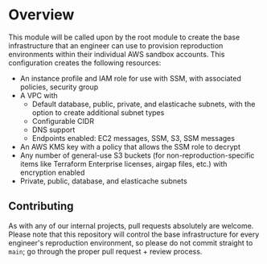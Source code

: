# Overview

This module will be called upon by the root module to create the base infrastructure that an engineer can use to provision reproduction environments within their individual AWS sandbox accounts. This configuration creates the following resources:

- An instance profile and IAM role for use with SSM, with associated policies, security group
- A VPC with
	- Default database, public, private, and elasticache subnets, with the option to create additional subnet types
	- Configurable CIDR
	- DNS support
	- Endpoints enabled: EC2 messages, SSM, S3, SSM messages
- An AWS KMS key with a policy that allows the SSM role to decrypt
- Any number of general-use S3 buckets (for non-reproduction-specific items like Terraform Enterprise licenses, airgap files, etc.) with encryption enabled
- Private, public, database, and elasticache subnets

## Contributing

As with any of our internal projects, pull requests absolutely are welcome. Please note that this repository will control the base infrastructure for every engineer's reproduction environment, so please do not commit straight to `main`; go through the proper pull request + review process.
